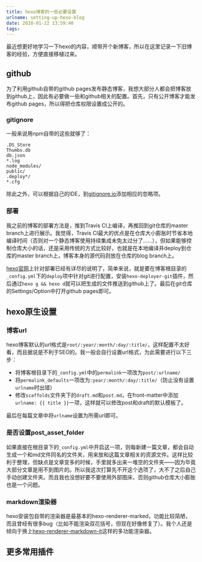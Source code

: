 ```yaml
---
title: hexo博客的一些必要设置
urlname: setting-up-hexo-blog
date: 2020-01-22 13:59:40
tags:
---
```


最近想更好地学习一下hexo的内容，顺带开个新博客，所以在这里记录一下旧博客的经验，方便直接移植过来。

<!--more-->

## github

为了利用github自带的github pages发布静态博客，我想大部分人都会把博客放到github上，因此有必要做一些和github相关的配置。首先，只有公开博客才能发布github pages，所以得把仓库权限设置成公开的。

### gitignore

一般来说用npm自带的这些就够了：

```
.DS_Store
Thumbs.db
db.json
*.log
node_modules/
public/
.deploy*/
*.cfg
```

除此之外，可以根据自己的IDE，到[gitignore.io](https://www.gitignore.io/)添加相应的忽略项。

### 部署

我之前的博客的部署方法是，推到Travis CI上编译，再推回到git仓库的master branch上进行展示。我觉得，Travis CI最大的优点是在仓库大小膨胀时节省本地编译时间（否则对一个静态博客使用持续集成未免太过分了……），但如果能够控制仓库大小的话，还是采用传统的方式比较好，也就是在本地编译并deploy到仓库的master branch上，博客本身的源代码则放在仓库的blog branch上。

[hexo官网](https://hexo.io/zh-cn/docs/one-command-deployment.html)上针对部署已经有详尽的说明了，简单来说，就是要在博客根目录的`_config.yml`下的`deploy`项中针对git进行配置，安装`hexo-deployer-git`插件，然后通过`hexo g && hexo d`就可以把生成的文件推送到github上了。最后在git仓库的Settings/Option中打开github pages即可。

## hexo原生设置

### 博客url

hexo博客默认的url格式是`root/:year/:month/:day/:title/`，这样配置不太好看，而且据说是不利于SEO的。我一般会自行设置url格式，为此需要进行以下三步：

* 将博客根目录下的`_config.yml`中的`permalink`一项改为`post/:urlname/`
* 将`permalink_defaults`一项改为`:year/:month/:day/:title/`（防止没有设置`urlname`时出错）
* 修改`scaffolds`文件夹下的`draft.md`和`post.md`，在front-matter中添加`urlname: {{ title }}`一项，这样就可以修改post和draft的默认模板了。

最后在每篇文章中将`urlname`设置为所需url即可。

### 是否设置post_asset_folder

如果直接在根目录下的`_config.yml`中开启这一项，则每新建一篇文章，都会自动生成一个和md文件同名的文件夹，用来放和这篇文章相关的资源文件。这样比较利于整理，但缺点是文章变多的时候，手里就多出来一堆空的文件夹——因为毕竟大部分文章是用不到图片的。所以我这次打算先不开这个选项了，大不了之后自己手动创建文件夹。而且我也没想好要不要使用外部图床，否则github仓库大小膨胀也是一个问题。

### markdown渲染器

hexo安装包自带的渲染器是最基本的hexo-renderer-marked，功能比较简陋，而且曾经有很多bug（比如不能渲染双花括号，但现在好像修复了）。我个人还是倾向于换上[hexo-renderer-markdown-it](https://github.com/hexojs/hexo-renderer-markdown-it)这样的多功能渲染器。

## 更多常用插件

